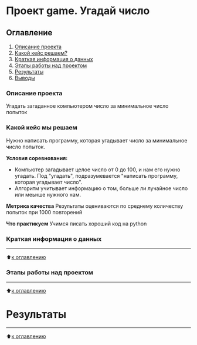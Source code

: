 # Проект game. Угадай число

## Оглавление
1. [Описание проекта](https://github.com/d3enjan/sf_data_science/tree/main/project_game#Описание-проекта)
2. [Какой кейс решаем?](https://github.com/d3enjan/sf_data_science/tree/main/project_game#Какой-кейс-решаем)
3. [Краткая информация о данных](https://github.com/d3enjan/sf_data_science/tree/main/project_game#Краткая-информация-о-данных)
4. [Этапы работы над проектом](https://github.com/d3enjan/sf_data_science/tree/main/project_game#этапы-работы-над-проектом)
5. [Результаты](https://github.com/d3enjan/sf_data_science/tree/main/project_game#результаты)
6. [Выводы](https://github.com/d3enjan/sf_data_science/tree/main/project_game#выводы)



### Описание проекта
Угадать загаданное компьютером число за минимальное число попыток
### Какой кейс мы решаем
Нужно написать программу, которая угадывает число за минимальное число попыток.

**Условия соревнования:**
- Компьютер загадывает целое число от 0 до 100, и нам его нужно угадать. Под "угадать", подразумевается "написать программу, которая угадывает число".
- Алгоритм учитывает информацию о том, больше ли лучайное число или меьнше нужного нам.

**Метрика качества**
Результаты оцениваются по среднему количеству попыток при 1000 повторений

**Что практикуем**
Учимся писать хороший код на python

### Краткая информация о данных

****
:arrow_up:[к оглавлению](https://github.com/d3enjan/sf_data_science/tree/main/project_game#оглавление)
### Этапы работы над проектом

***
:arrow_up:[к оглавлению](https://github.com/d3enjan/sf_data_science/tree/main/project_game#оглавление)

# Результаты

 ***
 :arrow_up:[к оглавлению](https://github.com/d3enjan/sf_data_science/tree/main/project_game#оглавление)


